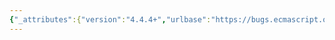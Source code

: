```yaml
---
{"_attributes":{"version":"4.4.4+","urlbase":"https://bugs.ecmascript.org/","maintainer":"dherman@mozilla.com"},"bug":{"bug_id":3556,"creation_ts":"2015-01-16 07:53:00 -0800","short_desc":"Typo: Table 21","delta_ts":"2015-07-10 08:34:22 -0700","product":"Draft for 6th Edition","component":"editorial issue","version":"Rev 31: January 15, 2015 Draft","rep_platform":"All","op_sys":"All","bug_status":"RESOLVED","resolution":"FIXED","priority":"Normal","bug_severity":"enhancement","everconfirmed":true,"reporter":{"uid":"arv","name":"Erik Arvidsson"},"assigned_to":{"uid":"allen","name":"Allen Wirfs-Brock"},"cc":"erik.arvidsson","long_desc":[{"commentid":11481,"comment_count":0,"who":{"uid":"arv","name":"Erik Arvidsson"},"bug_when":"2015-01-16 07:53:19 -0800","thetext":"Create a immutable indirect\n\n->\n\nCreate an immutable indirect"},{"commentid":11498,"comment_count":1,"who":{"uid":"allen","name":"Allen Wirfs-Brock"},"bug_when":"2015-01-16 09:29:15 -0800","thetext":"fixed in rev32 editor's draft"},{"commentid":11996,"comment_count":2,"who":{"uid":"allen","name":"Allen Wirfs-Brock"},"bug_when":"2015-02-02 18:38:58 -0800","thetext":"fixed in rev32 draft"}]}}
---
```

